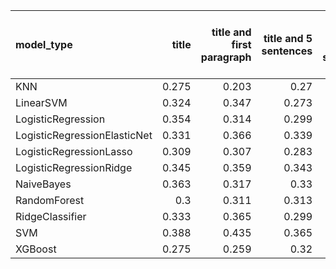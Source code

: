 | model_type                   |   title |   title and first paragraph |   title and 5 sentences |   title and 10 sentences |   title and first sentence each paragraph | raw text   |
|:-----------------------------|--------:|----------------------------:|------------------------:|-------------------------:|------------------------------------------:|:-----------|
| KNN                          |   0.275 |                       0.203 |                   0.27  |                    0.3   |                                     0.323 | 0.258      |
| LinearSVM                    |   0.324 |                       0.347 |                   0.273 |                    0.369 |                                     0.324 | 0.353      |
| LogisticRegression           |   0.354 |                       0.314 |                   0.299 |                    0.329 |                                     0.3   | 0.381      |
| LogisticRegressionElasticNet |   0.331 |                       0.366 |                   0.339 |                    0.352 |                                     0.3   | 0.402      |
| LogisticRegressionLasso      |   0.309 |                       0.307 |                   0.283 |                    0.39  |                                     0.316 | 0.411      |
| LogisticRegressionRidge      |   0.345 |                       0.359 |                   0.343 |                    0.346 |                                     0.311 | 0.371      |
| NaiveBayes                   |   0.363 |                       0.317 |                   0.33  |                    0.372 |                                     0.351 | 0.398      |
| RandomForest                 |   0.3   |                       0.311 |                   0.313 |                    0.277 |                                     0.341 | 0.324      |
| RidgeClassifier              |   0.333 |                       0.365 |                   0.299 |                    0.333 |                                     0.318 | 0.338      |
| SVM                          |   0.388 |                       0.435 |                   0.365 |                    0.354 |                                     0.364 | 0.379      |
| XGBoost                      |   0.275 |                       0.259 |                   0.32  |                    0.347 |                                     0.367 | **0.454**  |